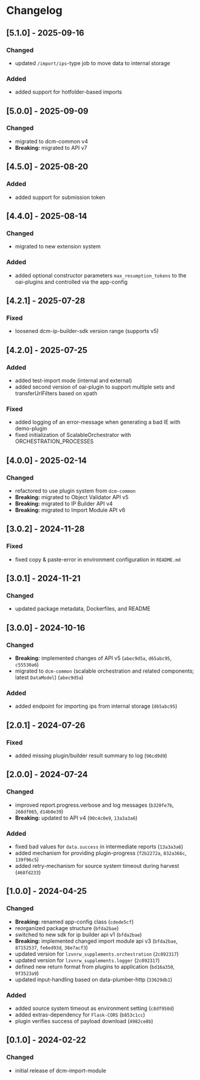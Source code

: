 # Changelog

## [5.1.0] - 2025-09-16

### Changed

- updated `/import/ips`-type job to move data to internal storage

### Added

- added support for hotfolder-based imports

## [5.0.0] - 2025-09-09

### Changed

- migrated to dcm-common v4
- **Breaking:** migrated to API v7

## [4.5.0] - 2025-08-20

### Added

- added support for submission token

## [4.4.0] - 2025-08-14

### Changed

- migrated to new extension system

### Added

- added optional constructor parameters `max_resumption_tokens` to the oai-plugins and controlled via the app-config

## [4.2.1] - 2025-07-28

### Fixed

- loosened dcm-ip-builder-sdk version range (supports v5)

## [4.2.0] - 2025-07-25

### Added

- added test-import mode (internal and external)
- added second version of oai-plugin to support multiple sets and transferUrlFilters based on xpath

### Fixed

- added logging of an error-message when generating a bad IE with demo-plugin
- fixed initialization of ScalableOrchestrator with ORCHESTRATION_PROCESSES

## [4.0.0] - 2025-02-14

### Changed

- refactored to use plugin system from `dcm-common`
- **Breaking:** migrated to Object Validator API v5
- **Breaking:** migrated to IP Builder API v4
- **Breaking:** migrated to Import Module API v6

## [3.0.2] - 2024-11-28

### Fixed

- fixed copy & paste-error in environment configuration in `README.md`

## [3.0.1] - 2024-11-21

### Changed

- updated package metadata, Dockerfiles, and README

## [3.0.0] - 2024-10-16

### Changed

- **Breaking:** implemented changes of API v5 (`abec9d5a`, `d65abc95`, `c55530a6`)
- migrated to `dcm-common` (scalable orchestration and related components; latest `DataModel`) (`abec9d5a`)

### Added

- added endpoint for importing ips from internal storage (`d65abc95`)

## [2.0.1] - 2024-07-26

### Fixed

- added missing plugin/builder result summary to log (`96cd9d9`)

## [2.0.0] - 2024-07-24

### Changed

- improved report.progress.verbose and log messages (`b320fe7b`, `268df065`, `d14b0e39`)
- **Breaking:** updated to API v4 (`90c4c0e9`, `13a3a3a6`)

### Added

- fixed bad values for `data.success` in intermediate reports (`13a3a3a6`)
- added mechanism for providing plugin-progress (`f2b2272a`, `832a366c`, `139f96c5`)
- added retry-mechanism for source system timeout during harvest (`468fd233`)

## [1.0.0] - 2024-04-25

### Changed

- **Breaking:** renamed app-config class (`cdede5cf`)
- reorganized package structure (`bfda2bae`)
- switched to new sdk for ip builder api v1 (`bfda2bae`)
- **Breaking:** implemented changed import module api v3 (`bfda2bae`, `87152537`, `fe6ed93d`, `38e7acf3`)
- updated version for `lzvnrw_supplements.orchestration` (`2c092317`)
- updated version for `lzvnrw_supplements.logger` (`2c092317`)
- defined new return format from plugins to application (`bd16a350`, `9f3523a9`)
- updated input-handling based on data-plumber-http (`33629db1`)

### Added

- added source system timeout as environment setting (`c8df950d`)
- added extras-dependency for `Flask-CORS` (`b853c1cc`)
- plugin verifies success of payload download (`4982ce8b`)

## [0.1.0] - 2024-02-22

### Changed

- initial release of dcm-import-module
